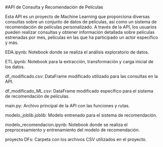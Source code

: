 #API de Consulta y Recomendación de Películas

Esta API es un proyecto de Machine Learning que proporciona diversas consultas sobre un conjunto de datos de películas, así como un sistema de recomendación de películas personalizado. A través de la API, los usuarios pueden realizar consultas y obtener información detallada sobre películas estrenadas por mes, películas en las que ha participado un actor específico y más.

EDA.ipynb: Notebook donde se realiza el análisis exploratorio de datos.

ETL.ipynb: Notebook para la extracción, transformación y carga inicial de los datos.

df_modificado.csv: DataFrame modificado utilizado para las consultas en la API.

df_modificado_ML.csv: DataFrame modificado específico para el sistema de recomendación de películas.

main.py: Archivo principal de la API con las funciones y rutas.

modelo_joblib.joblib: Modelo entrenado para el sistema de recomendación.

modelo_recomendacion.ipynb: Notebook donde se realiza el preprocesamiento y entrenamiento del modelo de recomendación.

proyecto DFs: Carpeta con los archivos CSV utilizados en el proyecto.
